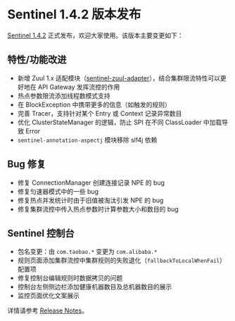 # Sentinel 1.4.2 版本发布

[Sentinel 1.4.2](https://github.com/alibaba/Sentinel/releases/tag/1.4.2) 正式发布，欢迎大家使用。该版本主要变更如下：

## 特性/功能改进

- 新增 Zuul 1.x 适配模块（[sentinel-zuul-adapter](https://github.com/alibaba/Sentinel/tree/master/sentinel-adapter/sentinel-zuul-adapter)），结合集群限流特性可以更好地在 API Gateway 发挥流控的作用
- 热点参数限流添加线程数模式支持
- 在 BlockException 中携带更多的信息（如触发的规则）
- 完善 Tracer，支持针对某个 Entry 或 Context 记录异常数目
- 优化 ClusterStateManager 的逻辑，防止 SPI 在不同 ClassLoader 中加载导致 Error
- `sentinel-annotation-aspectj` 模块移除 slf4j 依赖

## Bug 修复

- 修复 ConnectionManager 创建连接记录 NPE 的 bug
- 修复匀速器模式中的一些 bug
- 修复热点并发统计时由于旧值被淘汰引发 NPE 的 bug
- 修复集群流控中传入热点参数时计算参数大小和数目的 bug

## Sentinel 控制台

- 包名变更：由 `com.taobao.*` 变更为 `com.alibaba.*`
- 规则页面添加集群流控中集群规则的失败退化（`fallbackToLocalWhenFail`）配置项
- 修复控制台编辑规则时数据拷贝的问题
- 控制台左侧侧边栏添加健康机器数目及总机器数目的展示
- 监控页面优化文案展示

详情请参考 [Release Notes](https://github.com/alibaba/Sentinel/wiki/Release-Notes#142)。